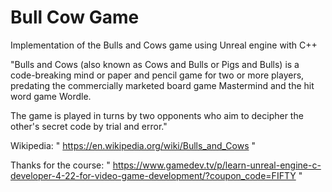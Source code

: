 # Bull Cow Game

Implementation of the Bulls and Cows game using Unreal engine with C++

"Bulls and Cows (also known as Cows and Bulls or Pigs and Bulls) is a code-breaking mind or paper and pencil game for two or more players, predating the commercially marketed board game Mastermind and the hit word game Wordle.

The game is played in turns by two opponents who aim to decipher the other's secret code by trial and error."

Wikipedia: " https://en.wikipedia.org/wiki/Bulls_and_Cows "

Thanks for the course: " https://www.gamedev.tv/p/learn-unreal-engine-c-developer-4-22-for-video-game-development/?coupon_code=FIFTY "
